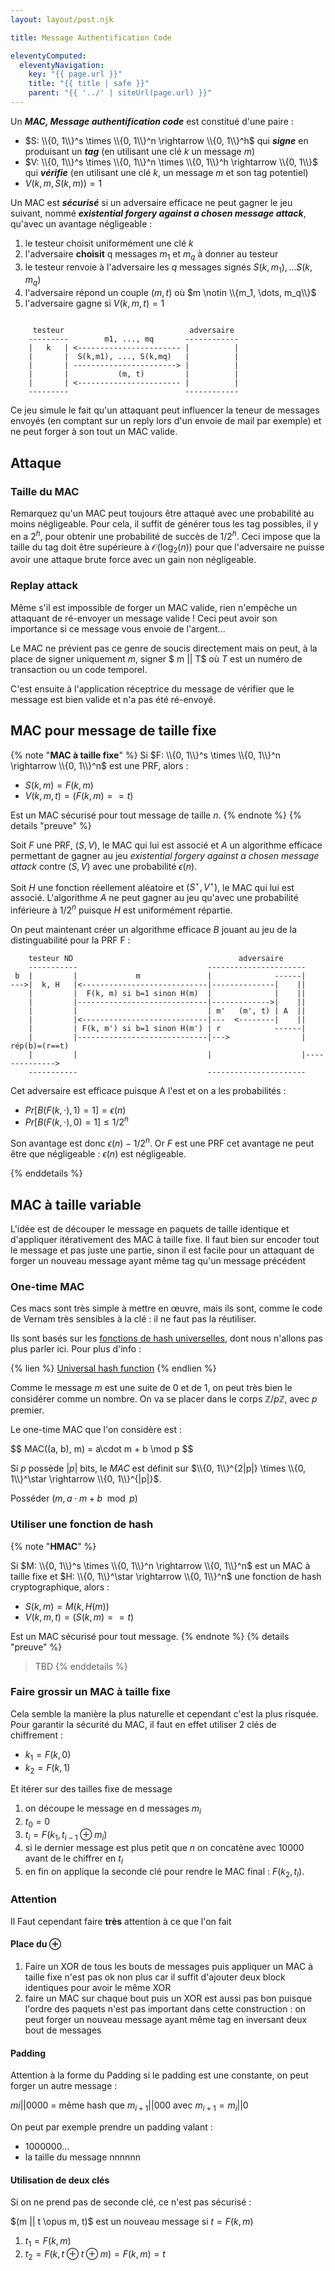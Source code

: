 ```yaml
---
layout: layout/post.njk

title: Message Authentification Code

eleventyComputed:
  eleventyNavigation:
    key: "{{ page.url }}"
    title: "{{ title | safe }}"
    parent: "{{ '../' | siteUrl(page.url) }}"
---
```


Un ***MAC, Message authentification code*** est constitué d'une paire :

- $S: \\{0, 1\\}^s \times \\{0, 1\\}^n \rightarrow \\{0, 1\\}^h$ qui ***signe*** en produisant un ***tag*** (en utilisant une clé $k$ un message $m$)
- $V: \\{0, 1\\}^s \times \\{0, 1\\}^n \times \\{0, 1\\}^h \rightarrow \\{0, 1\\}$ qui ***vérifie*** (en utilisant une clé $k$, un message $m$ et son tag potentiel)
- $V(k, m, S(k, m)) = 1$

Un MAC est ***sécurisé*** si un adversaire efficace ne peut gagner le jeu suivant, nommé ***existential forgery against a chosen message attack***, qu'avec un avantage négligeable :

1. le testeur choisit uniformément une clé $k$
2. l'adversaire **choisit** q messages $m_1$ et $m_{q}$ à donner au testeur
3. le testeur renvoie à l'adversaire les $q$ messages signés $S(k, m_1), \dots S(k, m_q)$
4. l'adversaire répond un couple $(m, t)$ où $m \notin \\{m_1, \dots, m_q\\}$
5. l'adversaire gagne si $V(k, m, t) = 1$

```
    
     testeur                            adversaire
    ---------        m1, ..., mq       ------------
    |   k   | <----------------------- |          |  
    |       |  S(k,m1), ..., S(k,mq)   |          |
    |       | -----------------------> |          |
    |       |           (m, t)         |          |
    |       | <----------------------- |          |
    ---------                          ------------

```

Ce jeu simule le fait qu'un attaquant peut influencer la teneur de messages envoyés (en comptant sur un reply lors d'un envoie de mail par exemple) et ne peut forger à son tout un MAC valide.

## Attaque

### Taille du MAC

Remarquez qu'un MAC peut toujours être attaqué avec une probabilité au moins négligeable. Pour cela, il suffit de générer tous les tag possibles, il y en a $2^h$, pour obtenir une probabilité de succès de $1/2^h$. Ceci impose que la taille du tag doit être supérieure à $\mathcal{O}(\log_2(n))$ pour que l'adversaire ne puisse avoir une attaque brute force avec un gain non négligeable.

### Replay attack

Même s'il est impossible de forger un MAC valide, rien n'empêche un attaquant de ré-envoyer un message valide ! Ceci peut avoir son importance si ce message vous envoie de l'argent...

Le MAC ne prévient pas ce genre de soucis directement mais on peut, à la place de signer uniquement $m$, signer $ m || T$ où $T$ est un numéro de transaction ou un code temporel.

C'est ensuite à l'application réceptrice du message de vérifier que le message est bien valide et n'a pas été ré-envoyé.

## MAC pour message de taille fixe

{% note "**MAC à taille fixe**" %}
Si $F: \\{0, 1\\}^s \times \\{0, 1\\}^n \rightarrow \\{0, 1\\}^n$ est une PRF, alors :

- $S(k, m) = F(k, m)$
- $V(k, m, t) = (F(k, m) == t)$

Est un MAC sécurisé pour tout message de taille $n$.
{% endnote %}
{% details "preuve" %}

Soit $F$ une PRF, $(S, V)$, le MAC qui lui est associé et $A$ un algorithme efficace permettant de gagner au jeu *existential forgery against a chosen message attack* contre $(S, V)$ avec une probabilité $\epsilon(n)$.

Soit $H$ une fonction réellement aléatoire et $(S^\star, V^\star)$, le MAC qui lui est associé. L'algorithme $A$ ne peut gagner au jeu qu'avec une probabilité inférieure à $1/2^n$ puisque $H$ est uniformément répartie.

On peut maintenant créer un algorithme efficace $B$ jouant au jeu de la distinguabilité pour la PRF F :

```
    testeur ND                                     adversaire
    -----------                             ----------------------
 b  |         |             m               |              ------|
--->|  k, H   |<----------------------------|--------------|    ||
    |         |  F(k, m) si b=1 sinon H(m)  |              |    ||
    |         |-----------------------------|------------->|    ||
    |         |                             | m'   (m', t) | A  ||
    |         |<----------------------------|---  <--------|    ||
    |         | F(k, m') si b=1 sinon H(m') | r            ------|    
    |         |-----------------------------|--->                | rép(b)=(r==t)
    |         |                             |                    |-------------->   
    -----------                             ----------------------
```

Cet adversaire est efficace puisque A l'est et on a les probabilités :

- $Pr[B(F(k,\cdot), 1) = 1] = \epsilon(n)$
- $Pr[B(F(k,\cdot), 0) = 1] \leq 1/2^n$

Son avantage est donc $\epsilon(n) - 1/2^n$. Or $F$ est une PRF cet avantage ne peut être que négligeable : $\epsilon(n)$ est négligeable.

{% enddetails %}

## MAC à taille variable

L'idée est de découper le message en paquets de taille identique et d'appliquer itérativement des MAC à taille fixe. Il faut bien sur encoder tout le message et pas juste une partie, sinon il est facile pour un attaquant de forger un nouveau message ayant même tag qu'un message précédent

### One-time MAC

Ces macs sont très simple à mettre en œuvre, mais ils sont, comme le code de Vernam très sensibles à la clé : il ne faut pas la réutiliser.

Ils sont basés sur les [fonctions de hash universelles](https://fr.wikipedia.org/wiki/Hachage_universel), dont nous n'allons pas plus parler ici. Pour plus d'info :

{% lien %}
[Universal hash function](https://www.youtube.com/watch?v=z0lJ2k0sl1g)
{% endlien %}

Comme le message $m$ est une suite de 0 et de 1, on peut très bien le considérer comme un nombre. On va se placer dans le corps $\mathbb{Z}/p\mathbb{Z}$, avec $p$ premier.

Le one-time MAC que l'on considère est :

<div>
$$
MAC((a, b), m) = a\cdot m + b \mod p
$$
</div>

Si $p$ possède $|p|$ bits, le $MAC$ est définit sur $\\{0, 1\\}^{2|p|} \times \\{0, 1\\}^\star \rightarrow \\{0, 1\\}^{|p|}$.

Posséder $(m, a\cdot m + b \mod p)$

### Utiliser une fonction de hash

{% note "**HMAC**" %}

Si $M: \\{0, 1\\}^s \times \\{0, 1\\}^n \rightarrow \\{0, 1\\}^n$ est un MAC à taille fixe et
$H: \\{0, 1\\}^\star \rightarrow \\{0, 1\\}^n$ une fonction de hash cryptographique, alors :

- $S(k, m) = M(k, H(m))$
- $V(k, m, t) = (S(k, m) == t)$

Est un MAC sécurisé pour tout message.
{% endnote %}
{% details "preuve" %}
> TBD
{% enddetails %}

### Faire grossir un MAC à taille fixe

Cela semble la manière la plus naturelle et cependant c'est la plus risquée. Pour garantir la sécurité du MAC, il faut en effet utiliser 2 clés de chiffrement :

- $k_1 = F(k, 0)$
- $k_2 = F(k, 1)$

Et itérer sur des tailles fixe de message

1. on découpe le message en d messages $m_i$
2. $t_0 = 0$
3. $t_i = F(k_1, t_{i-1} \oplus m_i)$
4. si le dernier message est plus petit que $n$ on concatène avec 10000 avant de le chiffrer en $t_l$
5. en fin on applique la seconde clé pour rendre le MAC final : $F(k_2,t_l)$.

### Attention

Il Faut cependant faire **très** attention à ce que l'on fait

#### Place du $\oplus$

1. Faire un XOR de tous les bouts de messages puis appliquer un MAC à taille fixe n'est pas ok non plus car il suffit d'ajouter deux block identiques pour avoir le même XOR
2. faire un MAC sur chaque bout puis un XOR est aussi pas bon puisque l'ordre des paquets n'est pas important dans cette construction : on peut forger un nouveau message ayant même tag en inversant deux bout de messages

#### Padding

Attention à la forme du Padding si le padding est une constante, on peut forger un autre message :

$mi  || 0000$ = même hash que $m_{i+1} || 000$ avec $m_{i+1} = m_i || 0$

On peut par exemple prendre un padding valant :

- 1000000...
- la taille du message nnnnnn

#### Utilisation de deux clés

Si on ne prend pas de seconde clé, ce n'est pas sécurisé :

$(m || t \opus m, t)$ est un nouveau message si $t=F(k, m)$

1. $t_1 = F(k, m)$
2. $t_2 = F(k, t \oplus t \oplus m) = F(k, m) = t$